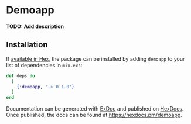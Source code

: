 # Demoapp

**TODO: Add description**

## Installation

If [available in Hex](https://hex.pm/docs/publish), the package can be installed
by adding `demoapp` to your list of dependencies in `mix.exs`:

```elixir
def deps do
  [
    {:demoapp, "~> 0.1.0"}
  ]
end
```

Documentation can be generated with [ExDoc](https://github.com/elixir-lang/ex_doc)
and published on [HexDocs](https://hexdocs.pm). Once published, the docs can
be found at <https://hexdocs.pm/demoapp>.

